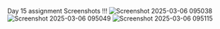 Day 15 assignment Screenshots !!!
![Screenshot 2025-03-06 095038](https://github.com/user-attachments/assets/3052d68f-4b47-4469-a164-1cd015b2fe34)
![Screenshot 2025-03-06 095049](https://github.com/user-attachments/assets/78d308b3-de5d-4ddc-92cf-15e24cb2063d)
![Screenshot 2025-03-06 095115](https://github.com/user-attachments/assets/2751bc65-1faa-4ea8-b3f8-67633757fd81)
